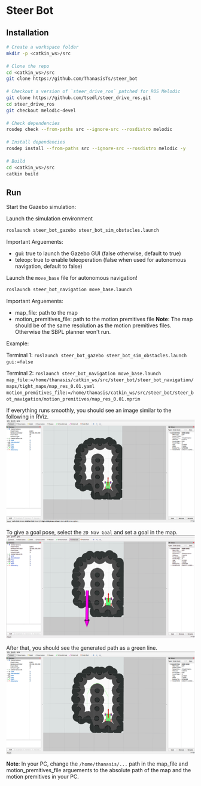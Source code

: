 # Steer Bot

## Installation

```bash
# Create a workspace folder
mkdir -p <catkin_ws>/src

# Clone the repo
cd <catkin_ws>/src
git clone https://github.com/ThanasisTs/steer_bot

# Checkout a version of `steer_drive_ros` patched for ROS Melodic
git clone https://github.com/tsedl/steer_drive_ros.git
cd steer_drive_ros
git checkout melodic-devel

# Check dependencies
rosdep check --from-paths src --ignore-src --rosdistro melodic

# Install dependencies
rosdep install --from-paths src --ignore-src --rosdistro melodic -y

# Build
cd <catkin_ws>/src
catkin build
```

## Run

Start the Gazebo simulation:

Launch the simulation environment
```bash
roslaunch steer_bot_gazebo steer_bot_sim_obstacles.launch
```

Important Arguements:
* gui: true to launch the Gazebo GUI (false otherwise, default to true)
* teleop: true to enable teleoperation (false when used for autonomous navigation, default to false)

Launch the `move_base` file for autonomous navigation!

```bash
roslaunch steer_bot_navigation move_base.launch
```

Important Arguements:
* map_file: path to the map
* motion_premitives_file: path to the motion premitives file
**Note**: The map should be of the same resolution as the motion premitives files. Otherwise the SBPL planner won't run.

Example:

Terminal 1:
`roslaunch steer_bot_gazebo steer_bot_sim_obstacles.launch gui:=false`

Terminal 2:
`roslaunch steer_bot_navigation move_base.launch map_file:=/home/thanasis/catkin_ws/src/steer_bot/steer_bot_navigation/maps/tight_maps/map_res_0.01.yaml motion_premitives_file:=/home/thanasis/catkin_ws/src/steer_bot/steer_bot_navigation/motion_premitives/map_res_0.01.mprim`

If everything runs smoothly, you should see an image similar to the following in RViz.
![alt text](https://github.com/ThanasisTs/steer_bot/blob/master/steer_bot_navigation/rviz.png)

To give a goal pose, select the `2D Nav Goal` and set a goal in the map.
![alt text](https://github.com/ThanasisTs/steer_bot/blob/master/steer_bot_navigation/goal.png)

Αfter that, you should see the generated path as a green line.
![alt text](https://github.com/ThanasisTs/steer_bot/blob/master/steer_bot_navigation/path.png)

**Note**: In your PC, change the `/home/thanasis/...` path in the map_file and motion_premitives_file arguements to the absolute path of the map and the motion premitives in your PC.





